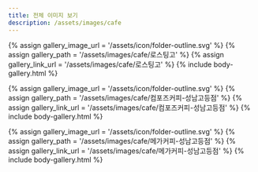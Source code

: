 ```yaml
---
title: 전체 이미지 보기
description: /assets/images/cafe
---
```




{% assign gallery_image_url = '/assets/icon/folder-outline.svg' %}
{% assign gallery_path = '/assets/images/cafe/로스팅고' %}
{% assign gallery_link_url = '/assets/images/cafe/로스팅고' %}
{% include body-gallery.html %}

{% assign gallery_image_url = '/assets/icon/folder-outline.svg' %}
{% assign gallery_path = '/assets/images/cafe/컴포즈커피-성남고등점' %}
{% assign gallery_link_url = '/assets/images/cafe/컴포즈커피-성남고등점' %}
{% include body-gallery.html %}

{% assign gallery_image_url = '/assets/icon/folder-outline.svg' %}
{% assign gallery_path = '/assets/images/cafe/메가커피-성남고등점' %}
{% assign gallery_link_url = '/assets/images/cafe/메가커피-성남고등점' %}
{% include body-gallery.html %}
